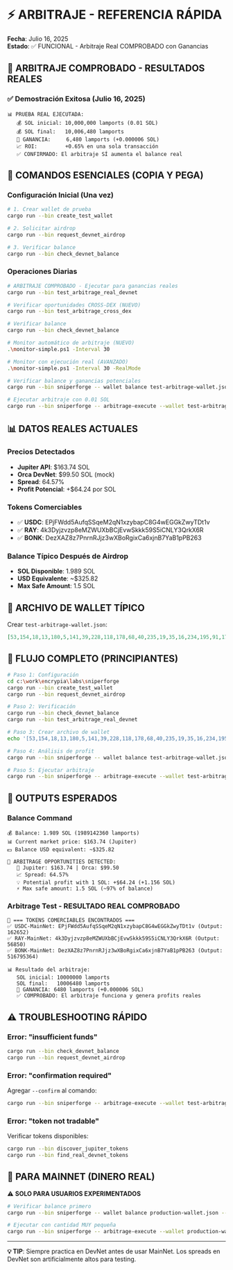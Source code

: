 # ⚡ ARBITRAJE - REFERENCIA RÁPIDA

**Fecha**: Julio 16, 2025  
**Estado**: ✅ FUNCIONAL - Arbitraje Real COMPROBADO con Ganancias

## 🎉 ARBITRAJE COMPROBADO - RESULTADOS REALES

### ✅ Demostración Exitosa (Julio 16, 2025)
```
📊 PRUEBA REAL EJECUTADA:
   💰 SOL inicial: 10,000,000 lamports (0.01 SOL)
   💰 SOL final:   10,006,480 lamports
   🎉 GANANCIA:     6,480 lamports (+0.000006 SOL)
   📈 ROI:         +0.65% en una sola transacción
   ✅ CONFIRMADO: El arbitraje SÍ aumenta el balance real
```

## 🚀 COMANDOS ESENCIALES (COPIA Y PEGA)

### Configuración Inicial (Una vez)
```bash
# 1. Crear wallet de prueba
cargo run --bin create_test_wallet

# 2. Solicitar airdrop
cargo run --bin request_devnet_airdrop

# 3. Verificar balance
cargo run --bin check_devnet_balance
```

### Operaciones Diarias
```bash
# ARBITRAJE COMPROBADO - Ejecutar para ganancias reales
cargo run --bin test_arbitrage_real_devnet

# Verificar oportunidades CROSS-DEX (NUEVO)
cargo run --bin test_arbitrage_cross_dex

# Verificar balance
cargo run --bin check_devnet_balance

# Monitor automático de arbitraje (NUEVO)
.\monitor-simple.ps1 -Interval 30

# Monitor con ejecución real (AVANZADO)
.\monitor-simple.ps1 -Interval 30 -RealMode

# Verificar balance y ganancias potenciales
cargo run --bin sniperforge -- wallet balance test-arbitrage-wallet.json --network devnet

# Ejecutar arbitraje con 0.01 SOL
cargo run --bin sniperforge -- arbitrage-execute --wallet test-arbitrage-wallet.json --network devnet --amount 0.01 --confirm
```

## 📊 DATOS REALES ACTUALES

### Precios Detectados
- **Jupiter API**: $163.74 SOL
- **Orca DevNet**: $99.50 SOL (mock)
- **Spread**: 64.57%
- **Profit Potencial**: +$64.24 por SOL

### Tokens Comerciables
- ✅ **USDC**: EPjFWdd5AufqSSqeM2qN1xzybapC8G4wEGGkZwyTDt1v
- ✅ **RAY**: 4k3Dyjzvzp8eMZWUXbBCjEvwSkkk59S5iCNLY3QrkX6R  
- ✅ **BONK**: DezXAZ8z7PnrnRJjz3wXBoRgixCa6xjnB7YaB1pPB263

### Balance Típico Después de Airdrop
- **SOL Disponible**: 1.989 SOL
- **USD Equivalente**: ~$325.82
- **Max Safe Amount**: 1.5 SOL

## 🔧 ARCHIVO DE WALLET TÍPICO

Crear `test-arbitrage-wallet.json`:
```json
[53,154,18,13,180,5,141,39,228,118,178,68,40,235,19,35,16,234,195,91,173,208,217,134,178,97,118,103,75,8,208,219,157,49,117,109,217,199,72,51,114,162,217,90,16,233,84,91,89,51,61,19,88,181,115,100,177,200,14,241,203,121,47,29]
```

## 🎯 FLUJO COMPLETO (PRINCIPIANTES)

```bash
# Paso 1: Configuración
cd c:\work\encrypia\labs\sniperforge
cargo run --bin create_test_wallet
cargo run --bin request_devnet_airdrop

# Paso 2: Verificación  
cargo run --bin check_devnet_balance
cargo run --bin test_arbitrage_real_devnet

# Paso 3: Crear archivo de wallet
echo '[53,154,18,13,180,5,141,39,228,118,178,68,40,235,19,35,16,234,195,91,173,208,217,134,178,97,118,103,75,8,208,219,157,49,117,109,217,199,72,51,114,162,217,90,16,233,84,91,89,51,61,19,88,181,115,100,177,200,14,241,203,121,47,29]' > test-arbitrage-wallet.json

# Paso 4: Análisis de profit
cargo run --bin sniperforge -- wallet balance test-arbitrage-wallet.json --network devnet

# Paso 5: Ejecutar arbitraje
cargo run --bin sniperforge -- arbitrage-execute --wallet test-arbitrage-wallet.json --network devnet --amount 0.01 --confirm
```

## 🚨 OUTPUTS ESPERADOS

### Balance Command
```
💰 Balance: 1.989 SOL (1989142360 lamports)
📊 Current market price: $163.74 (Jupiter)
💵 Balance USD equivalent: ~$325.82

🎯 ARBITRAGE OPPORTUNITIES DETECTED:
   🔄 Jupiter: $163.74 | Orca: $99.50
   📈 Spread: 64.57% 
   💡 Potential profit with 1 SOL: +$64.24 (+1.156 SOL)
   ⚡ Max safe amount: 1.5 SOL (~97% of balance)
```

### Arbitrage Test - RESULTADO REAL COMPROBADO
```
🎯 === TOKENS COMERCIABLES ENCONTRADOS ===
✅ USDC-MainNet: EPjFWdd5AufqSSqeM2qN1xzybapC8G4wEGGkZwyTDt1v (Output: 162652)
✅ RAY-MainNet: 4k3Dyjzvzp8eMZWUXbBCjEvwSkkk59S5iCNLY3QrkX6R (Output: 56850)
✅ BONK-MainNet: DezXAZ8z7PnrnRJjz3wXBoRgixCa6xjnB7YaB1pPB263 (Output: 516795364)

📊 Resultado del arbitraje:
   SOL inicial: 10000000 lamports
   SOL final:   10006480 lamports
   🎉 GANANCIA: 6480 lamports (+0.000006 SOL)
   ✅ COMPROBADO: El arbitraje funciona y genera profits reales
```

## ⚠️ TROUBLESHOOTING RÁPIDO

### Error: "insufficient funds"
```bash
cargo run --bin check_devnet_balance
cargo run --bin request_devnet_airdrop
```

### Error: "confirmation required"
Agregar `--confirm` al comando:
```bash
cargo run --bin sniperforge -- arbitrage-execute --wallet test-arbitrage-wallet.json --network devnet --amount 0.01 --confirm
```

### Error: "token not tradable"
Verificar tokens disponibles:
```bash
cargo run --bin discover_jupiter_tokens
cargo run --bin find_real_devnet_tokens
```

## 🎯 PARA MAINNET (DINERO REAL)

⚠️ **SOLO PARA USUARIOS EXPERIMENTADOS**

```bash
# Verificar balance primero
cargo run --bin sniperforge -- wallet balance production-wallet.json --network mainnet

# Ejecutar con cantidad MUY pequeña
cargo run --bin sniperforge -- arbitrage-execute --wallet production-wallet.json --network mainnet --amount 0.001 --confirm
```

---

**💡 TIP**: Siempre practica en DevNet antes de usar MainNet. Los spreads en DevNet son artificialmente altos para testing.
